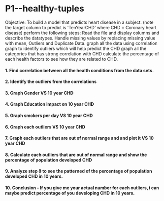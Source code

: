 # P1--healthy-tuples


Objective: To build a model that predicts heart disease in a subject. (note the target column to predict is 'TenYearCHD' where CHD = Coronary heart disease)
perform the following steps:
Read the file and display columns and describe the datatypes.
Handle missing values by replacing missing value with mean, Outliers and Duplicate Data.
graph all the data using correlation graph to identify outliers which will help predict the CHD
graph all the categories that has strong correlation with CHD
calculate the percentage of each health factors to see how they are related to CHD.

#### 1. Find correlation between all the health conditions from the data sets.
#### 2. Identify the outliers from the correlations
#### 3. Graph Gender VS 10 year CHD
#### 4. Graph Education impact on 10 year CHD
#### 5. Graph smokers per day VS 10 year CHD
#### 6. Graph each outliers VS 10 year CHD
#### 7. Graph each outliers that are out of normal range and and plot it VS 10 year CHD
#### 8. Calculate each outliers that are out of normal range and show the percentage of population developed CHD
#### 9. Analyze step 8 to see the patterned of the percentage of population developed CHD in 10 years.
#### 10. Conclusion - If you give me your actual number for each outliers, i can maybe predict percentage of you developing CHD in 10 years.
